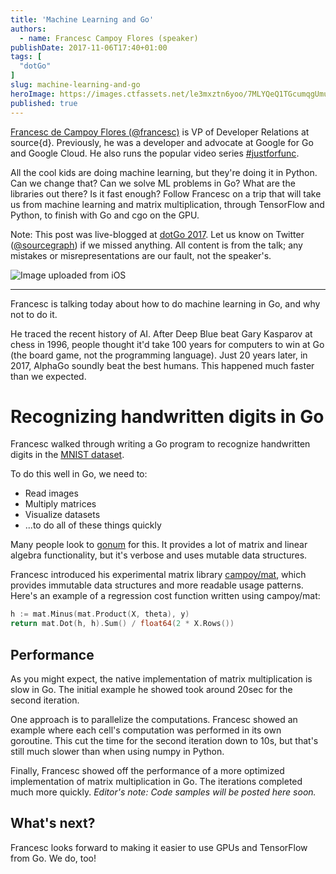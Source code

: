 ```yaml
---
title: 'Machine Learning and Go'
authors:
  - name: Francesc Campoy Flores (speaker)
publishDate: 2017-11-06T17:40+01:00
tags: [
  "dotGo"
]
slug: machine-learning-and-go
heroImage: https://images.ctfassets.net/le3mxztn6yoo/7MLYQeQ1TGcumqgUmuY2mY/18d5fdda571bf8f5b6c3e6cc8dcabb89/Image_uploaded_from_iOS.jpg
published: true
---
```


[Francesc de Campoy Flores (@francesc)](https://twitter.com/francesc) is VP of Developer Relations at source{d}. Previously, he was a developer and advocate at Google for Go and Google Cloud. He also runs the popular video series [#justforfunc](https://github.com/campoy/justforfunc#justforfunc).

All the cool kids are doing machine learning, but they're doing it in Python. Can we change that? Can we solve ML problems in Go? What are the libraries out there? Is it fast enough? Follow Francesc on a trip that will take us from machine learning and matrix multiplication, through TensorFlow and Python, to finish with Go and cgo on the GPU.

Note: This post was live-blogged at [dotGo 2017](https://www.dotgo.eu/). Let us know on Twitter ([@sourcegraph](https://twitter.com/sourcegraph)) if we missed anything. All content is from the talk; any mistakes or misrepresentations are our fault, not the speaker's.

![Image uploaded from iOS](//images.contentful.com/le3mxztn6yoo/7MLYQeQ1TGcumqgUmuY2mY/18d5fdda571bf8f5b6c3e6cc8dcabb89/Image_uploaded_from_iOS.jpg)

---

Francesc is talking today about how to do machine learning in Go, and why not to do it.

He traced the recent history of AI. After Deep Blue beat Gary Kasparov at chess in 1996, people thought it'd take 100 years for computers to win at Go (the board game, not the programming language). Just 20 years later, in 2017, AlphaGo soundly beat the best humans. This happened much faster than we expected.

# Recognizing handwritten digits in Go

Francesc walked through writing a Go program to recognize handwritten digits in the [MNIST dataset](https://yann.lecun.com/exdb/mnist/).

To do this well in Go, we need to:

- Read images
- Multiply matrices
- Visualize datasets
- ...to do all of these things quickly

Many people look to [gonum](https://TODO) for this. It provides a lot of matrix and linear algebra functionality, but it's verbose and uses mutable data structures.

Francesc introduced his experimental matrix library [campoy/mat](https://github.com/campoy/mat), which provides immutable data structures and more readable usage patterns. Here's an example of a regression cost function written using campoy/mat:

```go
h := mat.Minus(mat.Product(X, theta), y)
return mat.Dot(h, h).Sum() / float64(2 * X.Rows())
```

## Performance

As you might expect, the native implementation of matrix multiplication is slow in Go. The initial example he showed took around 20sec for the second iteration.

One approach is to parallelize the computations. Francesc showed an example where each cell's computation was performed in its own goroutine. This cut the time for the second iteration down to 10s, but that's still much slower than when using numpy in Python.

Finally, Francesc showed off the performance of a more optimized implementation of matrix multiplication in Go. The iterations completed much more quickly. *Editor's note: Code samples will be posted here soon.*

## What's next?

Francesc looks forward to making it easier to use GPUs and TensorFlow from Go. We do, too!
